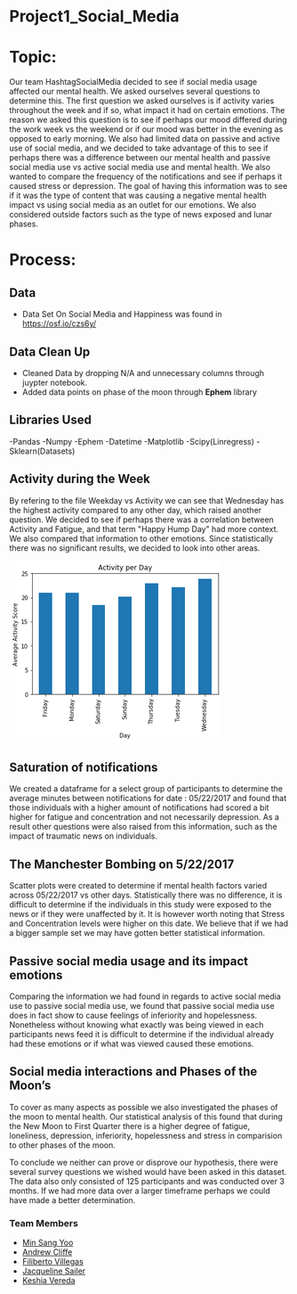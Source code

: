 # Project1_Social_Media

# Topic:

  Our team HashtagSocialMedia decided to see if social media usage affected our mental health. We asked ourselves several questions to determine this. The first question we asked ourselves is if activity varies throughout the week and if so, what impact it had on certain emotions. The reason we asked this question is to see if perhaps our mood differed during the work week vs the weekend or if our mood was better in the evening as opposed to early morning. We also had limited data on passive and active use of social media, and we decided to take advantage of this to see if perhaps there was a difference between our mental health and passive social media use vs active social media use and mental health. We also wanted to compare the frequency of the notifications and see if perhaps it caused stress or depression. The goal of having this information was to see if it was the type of content that was causing a negative mental health impact vs using social media as an outlet for our emotions. We also considered outside factors such as the type of news exposed and lunar phases.
  
# Process:
  ## Data
  - Data Set On Social Media and Happiness was found in https://osf.io/czs6y/
  
  ## Data Clean Up
  - Cleaned Data by dropping N/A and unnecessary columns through juypter notebook.
  - Added data points on phase of the moon through **Ephem** library
  
  ## Libraries Used
  -Pandas
  -Numpy
  -Ephem
  -Datetime
  -Matplotlib
  -Scipy(Linregress)
  -Sklearn(Datasets)

## Activity during the Week

By refering to the file Weekday vs Activity we can see that Wednesday has the highest activity compared to any other day, which raised another question. We decided to see if perhaps there was a correlation between Activity and Fatigue, and that term "Happy Hump Day" had more context. We also compared that information to other emotions. Since statistically there was no significant results, we decided to look into other areas.

![](Images/WeekDay%20vs%20Activity.png)

## Saturation of notifications

We created a dataframe for a select group of participants to determine the average minutes between notifications for date : 05/22/2017 and found that those individuals with a higher amount of notifications had scored a bit higher for fatigue and concentration and not necessarily depression. As a result other questions were also raised from this information, such as the impact of traumatic news on individuals.

## The Manchester Bombing on 5/22/2017

Scatter plots were created to determine if mental health factors varied across 05/22/2017 vs other days. Statistically there was no difference, it is difficult to determine if the individuals in this study were exposed to the news or if they were unaffected by it. It is however worth noting that Stress and Concentration levels were higher on this date. We believe that if we had a bigger sample set we may have gotten better statistical information.

## Passive social media usage and its impact emotions

Comparing the information we had found in regards to active social media use to passive social media use, we found that passive social media use does in fact show to cause feelings of inferiority and hopelessness. Nonetheless without knowing what exactly was being viewed in each participants news feed it is difficult to determine if the individual already had these emotions or if what was viewed caused these emotions.

## Social media interactions and Phases of the Moon’s

To cover as many aspects as possible we also investigated the phases of the moon to mental health. Our statistical analysis of this found that during the New Moon to First Quarter there is a higher degree of fatigue, loneliness, depression, inferiority, hopelessness and stress in comparision to other phases of the moon.

To conclude we neither can prove or disprove our hypothesis, there were several survey questions we wished would have been asked in this dataset. The data also only consisted of 125 participants and was conducted over 3 months. If we had more data over a larger timeframe perhaps we could have made a better determination.

### Team Members

* [Min Sang Yoo](https://github.com/hialstkd)
* [Andrew Cliffe](https://github.com/cliffeandrew)
* [Filiberto Villegas](https://github.com/fvill005)
* [Jacqueline Sailer](https://github.com/Infinity183)
* [Keshia Vereda](https://github.com/kvereda)
